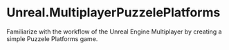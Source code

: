 # Unreal.MultiplayerPuzzelePlatforms
Familiarize with the workflow of the Unreal Engine Multiplayer by creating a simple Puzzele Platforms game.
